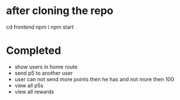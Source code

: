 # after cloning the repo

cd frontend
npm i
npm start

# Completed

- show users in home route
- send p5 to another user
- user can not send more points then he has and not more then 100
- view all p5s
- view all rewards
